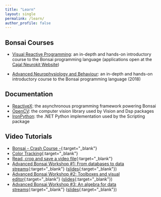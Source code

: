 ```yaml
---
title: "Learn"
layout: single
permalink: /learn/
author_profile: false
---
```


## Bonsai Courses

* [Visual Reactive Programming](http://cajal-training.org/neurokit/visual-reactive-programming-bonsai/): an in-depth and hands-on introductory course to the Bonsai programming language (applications open at the [Cajal Neurokit Website](http://cajal-training.org/neurokit/visual-reactive-programming-bonsai/))

* [Advanced Neurophysiology and Behaviour](https://www.med.uminho.pt/en/post-graduation/courses/anb): an in-depth and hands-on introductory course to the Bonsai programming language (2018)

## Documentation

* [ReactiveX](http://reactivex.io/): the asynchronous programming framework powering Bonsai
* [OpenCV](http://docs.opencv.org/2.4.13.2/): the computer vision library used by Vision and Dsp packages
* [IronPython](http://ironpython.net/documentation/): the .NET Python implementation used by the Scripting package

## Video Tutorials

 * [Bonsai - Crash Course -](https://www.youtube.com/watch?v=srcqJXd6Vz4){:target="_blank"}
 * [Color Tracking](https://www.youtube.com/watch?v=_uJVtsGtI1M){:target="_blank"}
 * [Read, crop and save a video file](https://www.youtube.com/watch?v=736G93Qaak0){:target="_blank"}
 * [Advanced Bonsai Workshop #1: From databases to data streams](https://www.youtube.com/watch?v=I8qwJXVghQ0){:target="_blank"} ([slides](https://speakerdeck.com/glopesdev/advanced-bonsai-workshop-number-1-from-databases-to-data-streams){:target="_blank"})
 * [Advanced Bonsai Workshop #2: Toolboxes and visual editor](https://www.youtube.com/watch?v=orQRlms2yhA){:target="_blank"} ([slides](https://speakerdeck.com/glopesdev/advanced-bonsai-workshop-number-2-toolboxes-and-visual-editor){:target="_blank"})
 * [Advanced Bonsai Workshop #3: An algebra for data streams](https://www.youtube.com/watch?v=jdHrBDHmDXE){:target="_blank"} ([slides](https://speakerdeck.com/glopesdev/advanced-bonsai-workshop-number-3-an-algebra-for-data-streams){:target="_blank"})